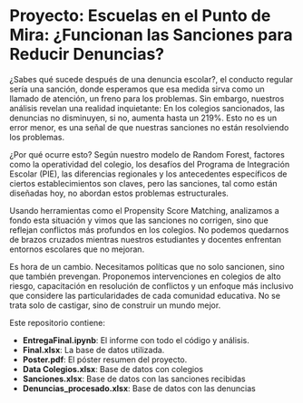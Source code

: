 # Proyecto: Escuelas en el Punto de Mira: ¿Funcionan las Sanciones para Reducir Denuncias?

¿Sabes qué sucede después de una denuncia escolar?, el conducto regular sería una sanción, donde esperamos que esa medida sirva como un llamado de atención, un freno para los problemas. 
Sin embargo, nuestros análisis revelan una realidad inquietante: 
En los colegios sancionados, las denuncias no disminuyen, si no, aumenta hasta un 219%. Esto no es un error menor, es una señal de que nuestras sanciones no están resolviendo los problemas.

¿Por qué ocurre esto? Según nuestro modelo de Random Forest, factores como la operatividad del colegio, 
los desafíos del Programa de Integración Escolar (PIE), las diferencias regionales y los antecedentes específicos de ciertos establecimientos son claves, pero las sanciones, 
tal como están diseñadas hoy, no abordan estos problemas estructurales.  

Usando herramientas como el Propensity Score Matching, analizamos a fondo esta situación y vimos que las sanciones no corrigen, 
sino que reflejan conflictos más profundos en los colegios. No podemos quedarnos de brazos cruzados mientras nuestros estudiantes y docentes enfrentan entornos escolares que no mejoran.  

Es hora de un cambio. Necesitamos políticas que no solo sancionen, sino que también prevengan. 
Proponemos intervenciones en colegios de alto riesgo, capacitación en resolución de conflictos y un enfoque más inclusivo que considere las particularidades de cada comunidad educativa. 
No se trata solo de castigar, sino de construir un mundo mejor.

Este repositorio contiene:
- **EntregaFinal.ipynb**: El informe con todo el código y análisis.
- **Final.xlsx**: La base de datos utilizada.
- **Poster.pdf**: El póster resumen del proyecto.
- **Data Colegios.xlsx**: Base de datos con colegios
- **Sanciones.xlsx**: Base de datos con las sanciones recibidas
- **Denuncias_procesado.xlsx**: Base de datos con las denuncias
